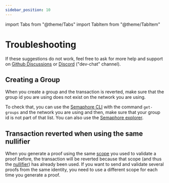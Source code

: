 ```yaml
---
sidebar_position: 10
---
```


import Tabs from "@theme/Tabs"
import TabItem from "@theme/TabItem"

# Troubleshooting

If these suggestions do not work, feel free to ask for more help and support on [Github Discussions](https://github.com/semaphore-protocol/semaphore/discussions) or [Discord](https://semaphore.pse.dev/discord) ("dev-chat" channel).

## Creating a Group

When you create a group and the transaction is reverted, make sure that the group id you are using does not exist on the network you are using.

To check that, you can use the [Semaphore CLI](https://github.com/semaphore-protocol/semaphore/tree/main/packages/cli) with the command `get-groups` and the network you are using and then, make sure that your group id is not part of that list. You can also use the [Semaphore explorer](https://explorer.semaphore.pse.dev/).

## Transaction reverted when using the same nullifier

When you generate a proof using the same [scope](/glossary#scope) you used to validate a proof before, the transaction will be reverted because that scope (and thus the [nullifier](/glossary#nullifier)) has already been used. If you want to send and validate several proofs from the same identity, you need to use a different scope for each time you generate a proof.
